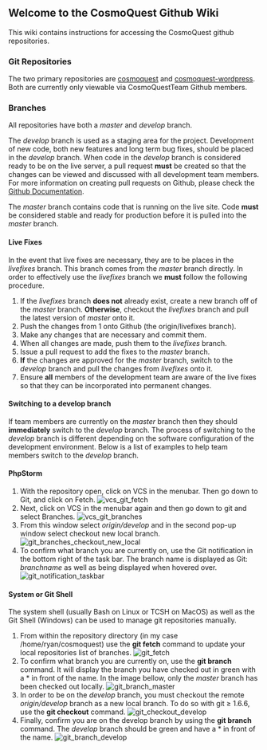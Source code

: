 ## Welcome to the CosmoQuest Github Wiki

This wiki contains instructions for accessing the CosmoQuest github repositories.


### Git Repositories

The two primary repositories are [cosmoquest](https://github.com/CosmoQuestTeam/cosmoquest) and [cosmoquest-wordpress](https://github.com/CosmoQuestTeam/cosmoquest-wordpress).  Both are currently only viewable via CosmoQuestTeam Github members.

### Branches

All repositories have both a _master_ and _develop_ branch.

The _develop_ branch is used as a staging area for the project.  Development of new code, both new features and long term bug fixes, should be placed in the _develop_ branch.  When code in the _develop_ branch is considered ready to be on the live server, a pull request  **must** be created so that the changes can be viewed and discussed with all development team members. For more information on creating pull requests on Github, please check the [Github Documentation](https://help.github.com/articles/creating-a-pull-request/).

The _master_ branch contains code that is running on the live site. Code **must** be considered stable and ready for production before it is pulled into the _master_ branch.

#### Live Fixes

In the event that live fixes are necessary, they are to be places in the _livefixes_ branch. This branch comes from the _master_ branch directly.  In order to effectively use the _livefixes_ branch we **must** follow the following procedure.

1. If the _livefixes_ branch **does not** already exist, create a new branch off of the _master_ branch. **Otherwise**, checkout the _livefixes_ branch and pull the latest version of _master_ onto it.
2. Push the changes from 1 onto Github (the origin/livefixes branch).
3. Make any changes that are necessary and commit them.
4. When all changes are made, push them to the _livefixes_ branch.
5. Issue a pull request to add the fixes to the _master_ branch.
6. **If** the changes are approved for the _master_ branch, switch to the _develop_ branch and pull the changes from _livefixes_ onto it.
7. Ensure **all** members of the development team are aware of the live fixes so that they can be incorporated into permanent changes.

#### Switching to a develop branch

If team members are currently on the _master_ branch then they should **immediately** switch to the _develop_ branch.  The process of switching to the _develop_ branch is different depending on the software configuration of the development environment. Below is a list of examples to help team members switch to the _develop_ branch.

#### PhpStorm
1. With the repository open, click on VCS in the menubar.  Then go down to Git, and click on Fetch.
![vcs_git_fetch](images/vcs_git_fetch.png)
2.  Next, click on VCS in the menubar again and then go down to git and select Branches.
![vcs_git_branches](images/vcs_git_branches.png)
2.  From this window select _origin/develop_ and in the second pop-up window select checkout new local branch.
![git_branches_checkout_new_local](images/git_branches_checkout_new_local.png)
3.  To confirm what branch you are currently on, use the Git notification in the bottom right of the task bar. The branch name is displayed as Git: _branchname_ as well as being displayed when hovered over.
![git_notification_taskbar](images/git_notification_taskbar.png)

#### System or Git Shell
The system shell (usually Bash on Linux or TCSH on MacOS) as well as the Git Shell (Windows) can be used to manage git repositories manually.

1. From within the repository directory (in my case /home/ryan/cosmoquest) use the **git fetch** command to update your local repositories list of branches.
![git_fetch](images/git_fetch.png)
2. To confirm what branch you are currently on, use the **git branch** command.  It will display the branch you have checked out in green with a * in front of the name. In the image bellow, only the _master_ branch has been checked out locally.
![git_branch_master](images/git_branch_master.png)
3. In order to be on the _develop_ branch, you must checkout the remote _origin/develop_ branch as a new local branch.  To do so with git &ge; 1.6.6, use the **git checkout** command.
![git_checkout_develop](images/git_checkout_develop.png)
4. Finally, confirm you are on the develop branch by using the **git branch** command. The _develop_ branch should be green and have a * in front of the name.
![git_branch_develop](images/git_branch_develop.png)
